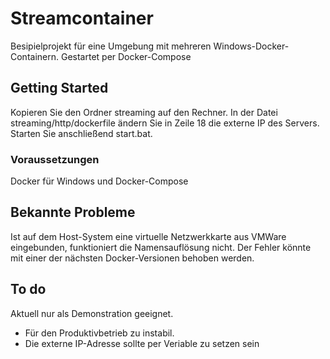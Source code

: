 # Streamcontainer

Besipielprojekt für eine Umgebung mit mehreren Windows-Docker-Containern. Gestartet per Docker-Compose

## Getting Started

Kopieren Sie den Ordner streaming auf den Rechner. In der Datei streaming/http/dockerfile ändern Sie in Zeile 18 die externe IP des Servers. Starten Sie anschließend start.bat.

### Voraussetzungen

Docker für Windows und Docker-Compose

## Bekannte Probleme

Ist auf dem Host-System eine virtuelle Netzwerkkarte aus VMWare eingebunden, funktioniert die Namensauflösung nicht. Der Fehler könnte mit einer der nächsten Docker-Versionen behoben werden.

## To do

Aktuell nur als Demonstration geeignet.

- Für den Produktivbetrieb zu instabil.
- Die externe IP-Adresse sollte per Veriable zu setzen sein